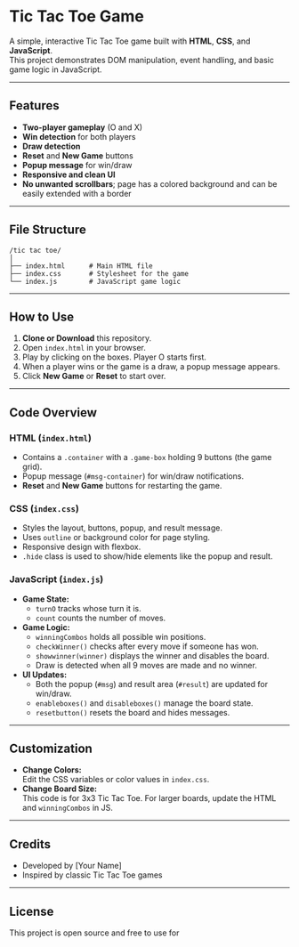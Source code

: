 # Tic Tac Toe Game

A simple, interactive Tic Tac Toe game built with **HTML**, **CSS**, and **JavaScript**.  
This project demonstrates DOM manipulation, event handling, and basic game logic in JavaScript.

---

## Features

- **Two-player gameplay** (O and X)
- **Win detection** for both players
- **Draw detection**
- **Reset** and **New Game** buttons
- **Popup message** for win/draw
- **Responsive and clean UI**
- **No unwanted scrollbars**; page has a colored background and can be easily extended with a border

---

## File Structure

```
/tic tac toe/
│
├── index.html      # Main HTML file
├── index.css       # Stylesheet for the game
└── index.js        # JavaScript game logic
```

---

## How to Use

1. **Clone or Download** this repository.
2. Open `index.html` in your browser.
3. Play by clicking on the boxes. Player O starts first.
4. When a player wins or the game is a draw, a popup message appears.
5. Click **New Game** or **Reset** to start over.

---

## Code Overview

### HTML (`index.html`)

- Contains a `.container` with a `.game-box` holding 9 buttons (the game grid).
- Popup message (`#msg-container`) for win/draw notifications.
- **Reset** and **New Game** buttons for restarting the game.

### CSS (`index.css`)

- Styles the layout, buttons, popup, and result message.
- Uses `outline` or background color for page styling.
- Responsive design with flexbox.
- `.hide` class is used to show/hide elements like the popup and result.

### JavaScript (`index.js`)

- **Game State:**  
  - `turnO` tracks whose turn it is.
  - `count` counts the number of moves.
- **Game Logic:**  
  - `winningCombos` holds all possible win positions.
  - `checkWinner()` checks after every move if someone has won.
  - `showwinner(winner)` displays the winner and disables the board.
  - Draw is detected when all 9 moves are made and no winner.
- **UI Updates:**  
  - Both the popup (`#msg`) and result area (`#result`) are updated for win/draw.
  - `enableboxes()` and `disableboxes()` manage the board state.
  - `resetbutton()` resets the board and hides messages.

---


## Customization

- **Change Colors:**  
  Edit the CSS variables or color values in `index.css`.
- **Change Board Size:**  
  This code is for 3x3 Tic Tac Toe. For larger boards, update the HTML and `winningCombos` in JS.

---

## Credits

- Developed by [Your Name]
- Inspired by classic Tic Tac Toe games

---

## License

This project is open source and free to use for
